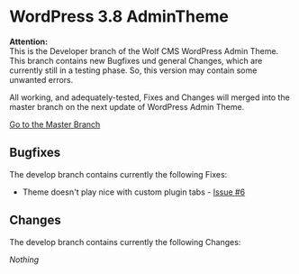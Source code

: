 WordPress 3.8 AdminTheme
===========================

**Attention:**<br />
This is the Developer branch of the Wolf CMS WordPress Admin Theme. This branch contains new 
Bugfixes und general Changes, which are currently still in a testing phase. So, this version may 
contain some unwanted errors. 

All working, and adequately-tested, Fixes and Changes will merged into the master branch on the next 
update of WordPress Admin Theme.

[Go to the Master Branch](https://github.com/SamBrishes/wolfcms-wordpress-admintheme/tree/master)

## Bugfixes
The develop branch contains currently the following Fixes:

*	Theme doesn't play nice with custom plugin tabs - [Issue #6](https://github.com/SamBrishes/wolfcms-wordpress-admintheme/issues/6)

## Changes
The develop branch contains currently the following Changes:

*Nothing*